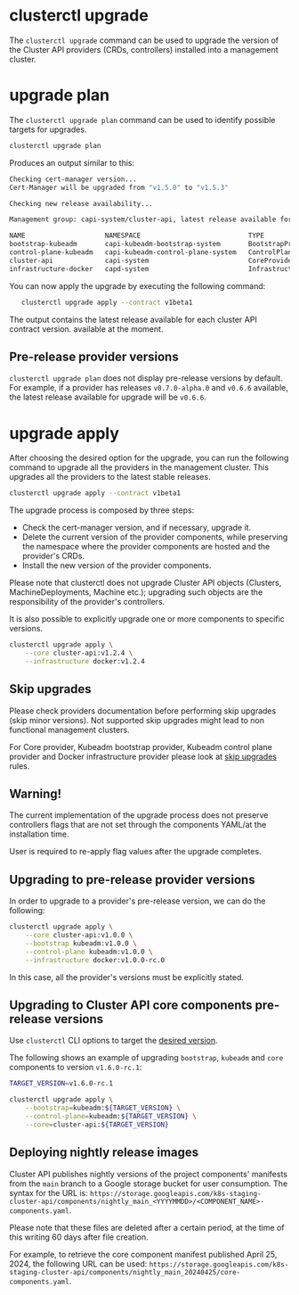 # clusterctl upgrade

The `clusterctl upgrade` command can be used to upgrade the version of the Cluster API providers (CRDs, controllers)
installed into a management cluster.

# upgrade plan

The `clusterctl upgrade plan` command can be used to identify possible targets for upgrades.

```bash
clusterctl upgrade plan
```

Produces an output similar to this:

```bash
Checking cert-manager version...
Cert-Manager will be upgraded from "v1.5.0" to "v1.5.3"

Checking new release availability...

Management group: capi-system/cluster-api, latest release available for the v1beta1 API Version of Cluster API (contract):

NAME                    NAMESPACE                           TYPE                     CURRENT VERSION   NEXT VERSION
bootstrap-kubeadm       capi-kubeadm-bootstrap-system       BootstrapProvider        v0.4.0           v1.0.0
control-plane-kubeadm   capi-kubeadm-control-plane-system   ControlPlaneProvider     v0.4.0           v1.0.0
cluster-api             capi-system                         CoreProvider             v0.4.0           v1.0.0
infrastructure-docker   capd-system                         InfrastructureProvider   v0.4.0           v1.0.0
```

You can now apply the upgrade by executing the following command:

```bash
   clusterctl upgrade apply --contract v1beta1
```

The output contains the latest release available for each cluster API contract version.
available at the moment.

<aside class="note">

<h1> Pre-release provider versions </h1>

`clusterctl upgrade plan` does not display pre-release versions by default. For
example, if a provider has releases `v0.7.0-alpha.0` and `v0.6.6` available, the latest
release available for upgrade will be `v0.6.6`.

</aside>

# upgrade apply

After choosing the desired option for the upgrade, you can run the following
command to upgrade all the providers in the management cluster. This upgrades
all the providers to the latest stable releases.

```bash
clusterctl upgrade apply --contract v1beta1
```

The upgrade process is composed by three steps:

* Check the cert-manager version, and if necessary, upgrade it.
* Delete the current version of the provider components, while preserving the namespace where the provider components
  are hosted and the provider's CRDs.
* Install the new version of the provider components.

Please note that clusterctl does not upgrade Cluster API objects (Clusters, MachineDeployments, Machine etc.); upgrading
such objects are the responsibility of the provider's controllers.

It is also possible to explicitly upgrade one or more components to specific versions.

```bash
clusterctl upgrade apply \
    --core cluster-api:v1.2.4 \
    --infrastructure docker:v1.2.4
```

<aside class="note warning">

<h1>Skip upgrades</h1>

Please check providers documentation before performing skip upgrades (skip minor versions).
Not supported skip upgrades might lead to non functional management clusters. 

For Core provider, Kubeadm bootstrap provider, Kubeadm control plane provider and Docker infrastructure provider
please look at [skip upgrades](../../reference/versions.md#skip-upgrades) rules.

</aside>

<aside class="note warning">

<h1>Warning!</h1>

The current implementation of the upgrade process does not preserve controllers flags that are not set through the
components YAML/at the installation time.

User is required to re-apply flag values after the upgrade completes.

</aside>

<aside class="note warning">

<h1> Upgrading to pre-release provider versions </h1>

In order to upgrade to a provider's pre-release version, we can do
the following:

```bash
clusterctl upgrade apply \
    --core cluster-api:v1.0.0 \
    --bootstrap kubeadm:v1.0.0 \
    --control-plane kubeadm:v1.0.0 \
    --infrastructure docker:v1.0.0-rc.0
```

In this case, all the provider's versions must be explicitly stated.

</aside>

<aside class="note warning">

<h1> Upgrading to Cluster API core components pre-release versions </h1>

Use `clusterctl` CLI options to target the [desired version](https://github.com/kubernetes-sigs/cluster-api/releases).  

The following shows an example of upgrading `bootstrap`, `kubeadm` and `core` components to version `v1.6.0-rc.1`:

```bash
TARGET_VERSION=v1.6.0-rc.1

clusterctl upgrade apply \
    --bootstrap=kubeadm:${TARGET_VERSION} \
    --control-plane=kubeadm:${TARGET_VERSION} \
    --core=cluster-api:${TARGET_VERSION}
```

</aside>

<aside class="note warning">

<h1> Deploying nightly release images </h1>

Cluster API publishes nightly versions of the project components' manifests from the `main` branch to a Google storage bucket for user consumption. The syntax for the URL is: `https://storage.googleapis.com/k8s-staging-cluster-api/components/nightly_main_<YYYYMMDD>/<COMPONENT_NAME>-components.yaml`.

Please note that these files are deleted after a certain period, at the time of this writing 60 days after file creation.

For example, to retrieve the core component manifest published April 25, 2024, the following URL can be used: `https://storage.googleapis.com/k8s-staging-cluster-api/components/nightly_main_20240425/core-components.yaml`.

